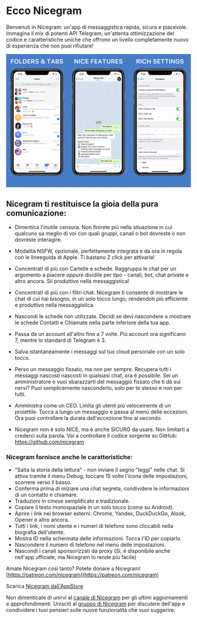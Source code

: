 # Ecco Nicegram

Benvenuti in Nicegram: un'app di messaggistica rapida, sicura e piacevole. Immagina il mix di potenti API Telegram, un'attenta ottimizzazione del codice e caratteristiche uniche che offrono un livello completamente nuovo di esperienza che non puoi rifiutare!

![immagine](images/NicegramGrid.png)

## Nicegram ti restituisce la gioia della pura comunicazione:

- Dimentica l'inutile censura. Non finirete più nella situazione in cui qualcuno sa meglio di voi con quali gruppi, canali o bot dovreste o non dovreste interagire.

- Modalità NSFW, opzionale, perfettamente integrata e da ora in regola con le lineeguida di Apple. Ti bastano 2 click per attivarla!

- Concentrati di più con Cartelle e schede. Raggruppa le chat per un argomento a piacere oppure dividile per tipo - canali, bot, chat private e altro ancora. Sii produttivo nella messaggistica!

- Concentrati di più con i filtri chat. Nicegram ti consente di mostrare le chat di cui hai bisogno, in un solo tocco lungo, rendendoti più efficiente e produttivo nella messaggistica.

- Nascondi le schede non utilizzate. Decidi se devi nascondere o mostrare le schede Contatti e Chiamate nella parte inferiore della tua app.

- Passa da un account all'altro fino a 7 volte. Più account ora significano 7, mentre lo standard di Telegram è 3.

- Salva istantaneamente i messaggi sul tuo cloud personale con un solo tocco.

- Perso un messaggio fissato, ma non per sempre. Recupera tutti i messaggi nascosti nascosti in qualsiasi chat, ora è possibile. Sei un amministratore e vuoi sbarazzarti del messaggio fissato che ti dà sui nervi? Puoi semplicemente nasconderlo, solo per te stesso e non per tutti.

- Amministra come un CEO. Limita gli utenti più velocemente di un proiettile. Tocca a lungo un messaggio e passa al menù delle eccezioni. Ora puoi controllare la durata dell'eccezione fino al secondo.

- Nicegram non è solo NICE, ma è anche SICURO da usare. Non limitarti a crederci sulla parola. Vai a controllare il codice sorgente su GitHub: https://github.com/nicegram

### Nicegram fornisce anche le caratteristiche:
- "Salta la storia della lettura" - non inviare il segno "leggi" nelle chat. Si attiva tramite il menu Debug, toccare 15 volte l'icona delle impostazioni, scorrere verso il basso.
- Conferma prima di iniziare una chat segreta, condividere le informazioni di un contatto e chiamare.
- Traduzioni in cinese semplificato e tradizionale.
- Copiare il testo monospaziale in un solo tocco (come su Android).
- Aprire i link nei browser esterni: Chrome, Yandex, DuckDuckGo, Alook, Opener e altro ancora.
- Tutti i link, i nomi utente e i numeri di telefono sono cliccabili nella biografia dell'utente.
- Mostra ID nella schermata delle informazioni. Tocca l'ID per copiarlo.
- Nascondere il numero di telefono nel menu delle impostazioni.
- Nascondi i canali sponsorizzati da proxy (Sì, è disponibile anche nell'app ufficiale, ma Nicegram lo rende più facile)


Amate Nicegram così tanto?
Potete donare a Nicegram! [https://patreon.com/nicegram](https://patreon.com/nicegram)

Scarica [Nicegram dall'AppStore](https://itunes.apple.com/app/id1457369322)

Non dimenticate di unirvi al [canale di Nicegram](https://t.me/nicegramapp) per gli ultimi aggiornamenti e approfondimenti. Unisciti al [gruppo di Nicegram](https://t.me/nicegram_it) per discutere dell'app e condividere i tuoi pensieri sulle nuove funzionalità che vuoi suggerire.
